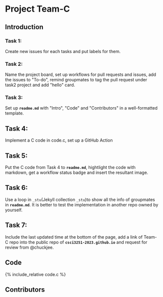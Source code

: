 # Project Team-C

## Introduction 

### Task 1:
Create new issues for each tasks and put labels for them.

### Task 2:
Name the project board, set up workflows for pull requests and issues, add the issues to "To-do", remind groupmates to tag the pull request under task2 project and add "hello" card.

### Task 3:
Set up **`readme.md`** with "Intro", "Code" and "Contributors" in a well-formatted template.

## Task 4:
Implement a C code in code.c, set up a GitHub Action

## Task 5:
Put the C code from Task 4 to **`readme.md`**, hightlight the code with markdown, get a workflow status badge and insert the resultant image.

## Task 6:
Use a loop in `_stu`(Jekyll collection `_stu`)to show all the info of groupmates in **`readme.md`**. It is better to test the implementation in another repo owned by yourself.

## Task 7:
Include the last updated time at the bottom of the page, add a link of Team-C repo into the public repo of **`csci3251-2023.github.io`** and request for review from @chuckjee.

## Code 

{% include_relative code.c %}

## Contributors
